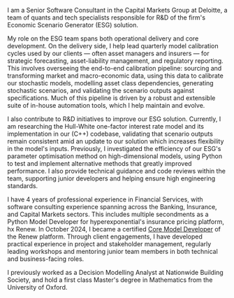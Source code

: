I am a Senior Software Consultant in the Capital Markets Group at Deloitte, a team of quants and tech specialists responsible for R&D of the firm's Economic Scenario Generator (ESG) solution. 

My role on the ESG team spans both operational delivery and core development. On the delivery side, I help lead quarterly model calibration cycles used by our clients — often asset managers and insurers — for strategic forecasting, asset-liability management, and regulatory reporting. This involves overseeing the end-to-end calibration pipeline: sourcing and transforming market and macro-economic data, using this data to calibrate our stochastic models, modelling asset class dependencies, generating stochastic scenarios, and validating the scenario outputs against specifications. Much of this pipeline is driven by a robust and extensible suite of in-house automation tools, which I help maintain and evolve.

I also contribute to R&D initiatives to improve our ESG solution. Currently, I am researching the Hull-White one-factor interest rate model and its implementation in our (C++) codebase, validating that scenario outputs remain consistent amid an update to our solution which increases flexibility in the model's inputs. Previously, I investigated the efficiency of our ESG's parameter optimisation method on high-dimensional models, using Python to test and implement alternative methods that greatly improved performance. I also provide technical guidance and code reviews within the team, supporting junior developers and helping ensure high engineering standards.

I have 4 years of professional experience in Financial Services, with software consulting experience spanning across the Banking, Insurance, and Capital Markets sectors. This includes multiple secondments as a Python Model Developer for hyperexponential's insurance pricing platform, hx Renew. In October 2024, I became a certified [Core Model Developer](https://www.credential.net/5b868f2f-4a8f-462b-af85-7e850b7d75d8#acc.x6gNLjHe) of the Renew platform. Through client engagements, I have developed practical experience in project and stakeholder management, regularly leading workshops and mentoring junior team members in both technical and business-facing roles.

I previously worked as a Decision Modelling Analyst at Nationwide Building Society, and hold a first class Master's degree in Mathematics from the University of Oxford.
